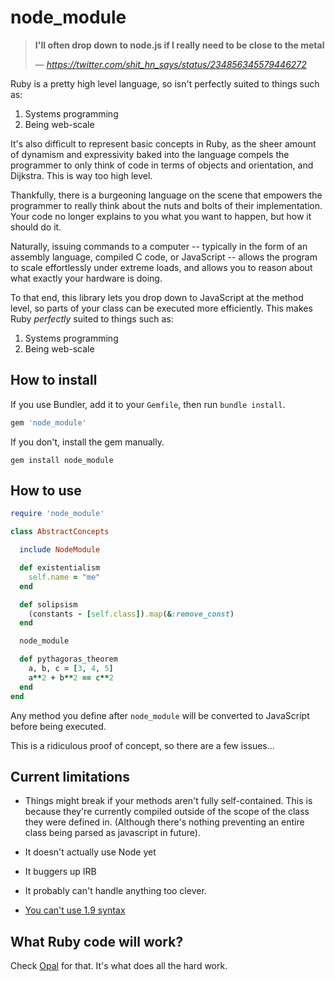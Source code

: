 # node_module

> **I'll often drop down to node.js if I really need to be close to the metal**
>
> &mdash; <cite>https://twitter.com/shit_hn_says/status/234856345579446272</cite>

Ruby is a pretty high level language, so isn't perfectly suited to
things such as:

1. Systems programming
2. Being web-scale

It's also difficult to represent basic concepts in Ruby, as the sheer
amount of dynamism and expressivity baked into the language compels
the programmer to only think of code in terms of objects and
orientation, and Dijkstra. This is way too high level.

Thankfully, there is a burgeoning language on the scene that empowers
the programmer to really think about the nuts and bolts of their
implementation. Your code no longer explains to you what you want to
happen, but how it should do it.

Naturally, issuing commands to a computer -- typically in the form of
an assembly language, compiled C code, or JavaScript -- allows the
program to scale effortlessly under extreme loads, and allows you to reason
about what exactly your hardware is doing.

To that end, this library lets you drop down to JavaScript at the method level,
so parts of your class can be executed more efficiently. This makes Ruby *perfectly*
suited to things such as:

1. Systems programming
2. Being web-scale

## How to install

If you use Bundler, add it to your `Gemfile`, then run `bundle install`.

```ruby
gem 'node_module'
```

If you don't, install the gem manually.

```shell
gem install node_module
```

## How to use

```ruby
require 'node_module'

class AbstractConcepts

  include NodeModule

  def existentialism
    self.name = "me"
  end

  def solipsism
    (constants - [self.class]).map(&:remove_const)
  end

  node_module

  def pythagoras_theorem
    a, b, c = [3, 4, 5]
    a**2 + b**2 == c**2
  end
end
```

Any method you define after `node_module` will be converted to JavaScript before being
executed.

This is a ridiculous proof of concept, so there are a few issues...

## Current limitations

- Things might break if your methods aren't fully self-contained. This
  is because they're currently compiled outside of the scope of the
  class they were defined in. (Although there's nothing preventing an entire class
  being parsed as javascript in future).

- It doesn't actually use Node yet

- It buggers up IRB

- It probably can't handle anything too clever.

- [You can't use 1.9 syntax](https://github.com/quix/live_ast#description)

## What Ruby code will work?

Check [Opal](http://opalrb.org) for that. It's what does all the hard work.
